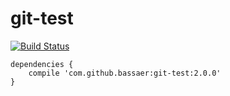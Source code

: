 # git-test

[![Build Status](https://travis-ci.org/bassaer/git-test.svg?branch=master)](https://travis-ci.org/bassaer/git-test)

```
dependencies {
    compile 'com.github.bassaer:git-test:2.0.0'
}
```

